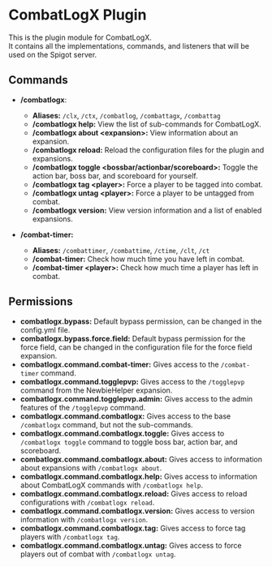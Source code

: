 # CombatLogX Plugin

This is the plugin module for CombatLogX.  
It contains all the implementations, commands, and listeners that will be used on the Spigot server.

## Commands

- **/combatlogx**:
    - **Aliases:** `/clx`, `/ctx`, `/combatlog`, `/combattagx`, `/combattag`
    - **/combatlogx help:** View the list of sub-commands for CombatLogX.
    - **/combatlogx about &lt;expansion&gt;:** View information about an expansion.
    - **/combatlogx reload:** Reload the configuration files for the plugin and expansions.
    - **/combatlogx toggle &lt;bossbar/actionbar/scoreboard&gt;:** Toggle the action bar, boss bar, and scoreboard for
      yourself.
    - **/combatlogx tag &lt;player&gt;:** Force a player to be tagged into combat.
    - **/combatlogx untag &lt;player&gt;:** Force a player to be untagged from combat.
    - **/combatlogx version:** View version information and a list of enabled expansions.

- **/combat-timer:**
    - **Aliases:** `/combattimer`, `/combattime`, `/ctime`, `/clt`, `/ct`
    - **/combat-timer:** Check how much time you have left in combat.
    - **/combat-timer &lt;player&gt;:** Check how much time a player has left in combat.

## Permissions

- **combatlogx.bypass:** Default bypass permission, can be changed in the config.yml file.
- **combatlogx.bypass.force.field:** Default bypass permission for the force field, can be changed in the configuration
  file for the force field expansion.
- **combatlogx.command.combat-timer:** Gives access to the `/combat-timer` command.
- **combatlogx.command.togglepvp:** Gives access to the `/togglepvp` command from the NewbieHelper expansion.
- **combatlogx.command.togglepvp.admin:** Gives access to the admin features of the `/togglepvp` command.
- **combatlogx.command.combatlogx:** Gives access to the base `/combatlogx` command, but not the sub-commands.
- **combatlogx.command.combatlogx.toggle:** Gives access to `/combatlogx toggle` command to toggle boss bar, action bar,
  and scoreboard.
- **combatlogx.command.combatlogx.about:** Gives access to information about expansions with `/combatlogx about`.
- **combatlogx.command.combatlogx.help:** Gives access to information about CombatLogX commands with
  `/combatlogx help`.
- **combatlogx.command.combatlogx.reload:** Gives access to reload configurations with `/combatlogx reload`.
- **combatlogx.command.combatlogx.version:** Gives access to version information with `/combatlogx version`.
- **combatlogx.command.combatlogx.tag:** Gives access to force tag players with `/combatlogx tag`.
- **combatlogx.command.combatlogx.untag:** Gives access to force players out of combat with `/combatlogx untag`.
